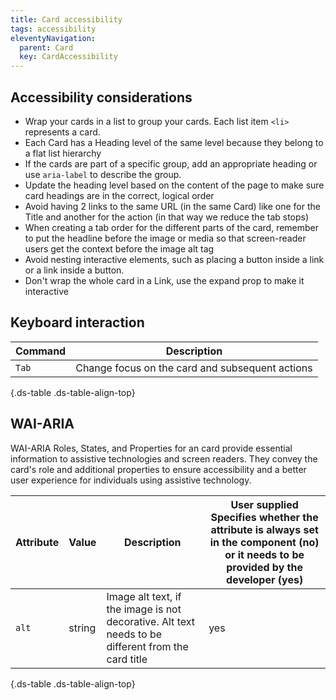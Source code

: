 ```yaml
---
title: Card accessibility
tags: accessibility
eleventyNavigation:
  parent: Card
  key: CardAccessibility
---
```

<section>
  
## Accessibility considerations

- Wrap your cards in a list to group your cards. Each list item `<li>` represents a card.
- Each Card has a Heading level of the same level because they belong to a flat list hierarchy
- If the cards are part of a specific group, add an appropriate heading or use `aria-label` to describe the group.
- Update the heading level based on the content of the page to make sure card headings are in the correct, logical order
- Avoid having 2 links to the same URL (in the same Card) like one for the Title and another for the action (in that way we reduce the tab stops)
- When creating a tab order for the different parts of the card, remember to put the headline before the image or media so that screen-reader users get the context before the image alt tag
- Avoid nesting interactive elements, such as placing a button inside a link or a link inside a button.
- Don't wrap the whole card in a Link, use the expand prop to make it interactive
  
</section>

<section>

## Keyboard interaction

<div class="ds-table-wrapper">

|Command|Description|
|-|-|
|`Tab`|Change focus on the card and subsequent actions|

{.ds-table .ds-table-align-top}

</div>

</section>
<section> 

## WAI-ARIA

WAI-ARIA Roles, States, and Properties for an card provide essential information to assistive technologies and screen readers. They convey the card's role and additional properties to ensure accessibility and a better user experience for individuals using assistive technology.

<div class="ds-table-wrapper">

|Attribute|Value|Description|User supplied  <sl-icon name="info" aria-describedby="tooltip1" size="md"></sl-icon><sl-tooltip id="tooltip1">Specifies whether the attribute is always set in the component (no) or it needs to be provided by the developer (yes)</sl-tooltip>|
|-|-|-|-|
|`alt`|string|Image alt text, if the image is not decorative. Alt text needs to be different from the card title|yes|

{.ds-table .ds-table-align-top}
</div>

</section>

